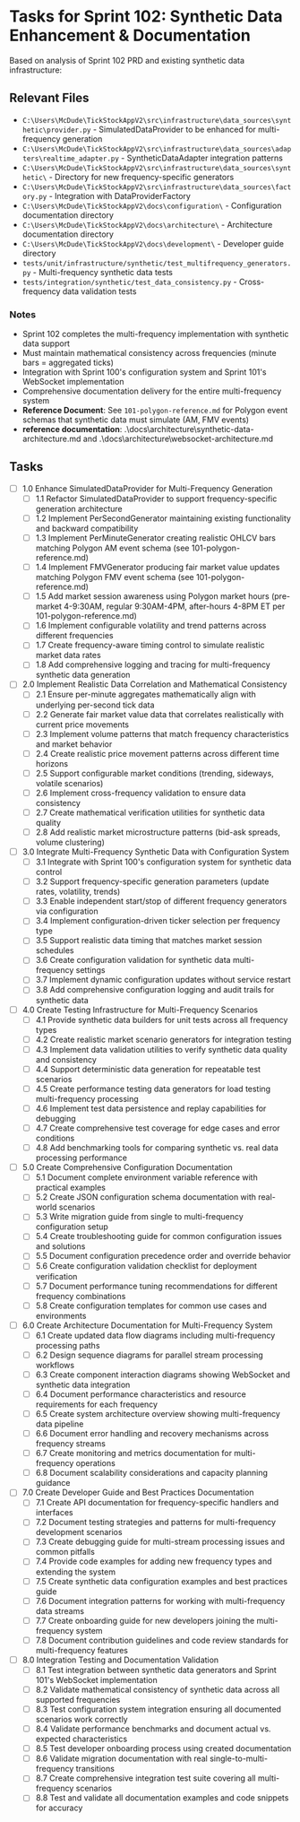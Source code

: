 # Tasks for Sprint 102: Synthetic Data Enhancement & Documentation

Based on analysis of Sprint 102 PRD and existing synthetic data infrastructure:

## Relevant Files

- `C:\Users\McDude\TickStockAppV2\src\infrastructure\data_sources\synthetic\provider.py` - SimulatedDataProvider to be enhanced for multi-frequency generation
- `C:\Users\McDude\TickStockAppV2\src\infrastructure\data_sources\adapters\realtime_adapter.py` - SyntheticDataAdapter integration patterns
- `C:\Users\McDude\TickStockAppV2\src\infrastructure\data_sources\synthetic\` - Directory for new frequency-specific generators
- `C:\Users\McDude\TickStockAppV2\src\infrastructure\data_sources\factory.py` - Integration with DataProviderFactory
- `C:\Users\McDude\TickStockAppV2\docs\configuration\` - Configuration documentation directory
- `C:\Users\McDude\TickStockAppV2\docs\architecture\` - Architecture documentation directory
- `C:\Users\McDude\TickStockAppV2\docs\development\` - Developer guide directory
- `tests/unit/infrastructure/synthetic/test_multifrequency_generators.py` - Multi-frequency synthetic data tests
- `tests/integration/synthetic/test_data_consistency.py` - Cross-frequency data validation tests

### Notes

- Sprint 102 completes the multi-frequency implementation with synthetic data support
- Must maintain mathematical consistency across frequencies (minute bars = aggregated ticks)
- Integration with Sprint 100's configuration system and Sprint 101's WebSocket implementation
- Comprehensive documentation delivery for the entire multi-frequency system
- **Reference Document**: See `101-polygon-reference.md` for Polygon event schemas that synthetic data must simulate (AM, FMV events)
- **reference documentation**: .\docs\architecture\synthetic-data-architecture.md and .\docs\architecture\websocket-architecture.md


## Tasks

- [ ] 1.0 Enhance SimulatedDataProvider for Multi-Frequency Generation
  - [ ] 1.1 Refactor SimulatedDataProvider to support frequency-specific generation architecture
  - [ ] 1.2 Implement PerSecondGenerator maintaining existing functionality and backward compatibility
  - [ ] 1.3 Implement PerMinuteGenerator creating realistic OHLCV bars matching Polygon AM event schema (see 101-polygon-reference.md)
  - [ ] 1.4 Implement FMVGenerator producing fair market value updates matching Polygon FMV event schema (see 101-polygon-reference.md)
  - [ ] 1.5 Add market session awareness using Polygon market hours (pre-market 4-9:30AM, regular 9:30AM-4PM, after-hours 4-8PM ET per 101-polygon-reference.md)
  - [ ] 1.6 Implement configurable volatility and trend patterns across different frequencies
  - [ ] 1.7 Create frequency-aware timing control to simulate realistic market data rates
  - [ ] 1.8 Add comprehensive logging and tracing for multi-frequency synthetic data generation

- [ ] 2.0 Implement Realistic Data Correlation and Mathematical Consistency
  - [ ] 2.1 Ensure per-minute aggregates mathematically align with underlying per-second tick data
  - [ ] 2.2 Generate fair market value data that correlates realistically with current price movements
  - [ ] 2.3 Implement volume patterns that match frequency characteristics and market behavior
  - [ ] 2.4 Create realistic price movement patterns across different time horizons
  - [ ] 2.5 Support configurable market conditions (trending, sideways, volatile scenarios)
  - [ ] 2.6 Implement cross-frequency validation to ensure data consistency
  - [ ] 2.7 Create mathematical verification utilities for synthetic data quality
  - [ ] 2.8 Add realistic market microstructure patterns (bid-ask spreads, volume clustering)

- [ ] 3.0 Integrate Multi-Frequency Synthetic Data with Configuration System
  - [ ] 3.1 Integrate with Sprint 100's configuration system for synthetic data control
  - [ ] 3.2 Support frequency-specific generation parameters (update rates, volatility, trends)
  - [ ] 3.3 Enable independent start/stop of different frequency generators via configuration
  - [ ] 3.4 Implement configuration-driven ticker selection per frequency type
  - [ ] 3.5 Support realistic data timing that matches market session schedules
  - [ ] 3.6 Create configuration validation for synthetic data multi-frequency settings
  - [ ] 3.7 Implement dynamic configuration updates without service restart
  - [ ] 3.8 Add comprehensive configuration logging and audit trails for synthetic data

- [ ] 4.0 Create Testing Infrastructure for Multi-Frequency Scenarios
  - [ ] 4.1 Provide synthetic data builders for unit tests across all frequency types
  - [ ] 4.2 Create realistic market scenario generators for integration testing
  - [ ] 4.3 Implement data validation utilities to verify synthetic data quality and consistency
  - [ ] 4.4 Support deterministic data generation for repeatable test scenarios
  - [ ] 4.5 Create performance testing data generators for load testing multi-frequency processing
  - [ ] 4.6 Implement test data persistence and replay capabilities for debugging
  - [ ] 4.7 Create comprehensive test coverage for edge cases and error conditions
  - [ ] 4.8 Add benchmarking tools for comparing synthetic vs. real data processing performance

- [ ] 5.0 Create Comprehensive Configuration Documentation
  - [ ] 5.1 Document complete environment variable reference with practical examples
  - [ ] 5.2 Create JSON configuration schema documentation with real-world scenarios
  - [ ] 5.3 Write migration guide from single to multi-frequency configuration setup
  - [ ] 5.4 Create troubleshooting guide for common configuration issues and solutions
  - [ ] 5.5 Document configuration precedence order and override behavior
  - [ ] 5.6 Create configuration validation checklist for deployment verification
  - [ ] 5.7 Document performance tuning recommendations for different frequency combinations
  - [ ] 5.8 Create configuration templates for common use cases and environments

- [ ] 6.0 Create Architecture Documentation for Multi-Frequency System
  - [ ] 6.1 Create updated data flow diagrams including multi-frequency processing paths
  - [ ] 6.2 Design sequence diagrams for parallel stream processing workflows
  - [ ] 6.3 Create component interaction diagrams showing WebSocket and synthetic data integration
  - [ ] 6.4 Document performance characteristics and resource requirements for each frequency
  - [ ] 6.5 Create system architecture overview showing multi-frequency data pipeline
  - [ ] 6.6 Document error handling and recovery mechanisms across frequency streams
  - [ ] 6.7 Create monitoring and metrics documentation for multi-frequency operations
  - [ ] 6.8 Document scalability considerations and capacity planning guidance

- [ ] 7.0 Create Developer Guide and Best Practices Documentation
  - [ ] 7.1 Create API documentation for frequency-specific handlers and interfaces
  - [ ] 7.2 Document testing strategies and patterns for multi-frequency development scenarios
  - [ ] 7.3 Create debugging guide for multi-stream processing issues and common pitfalls
  - [ ] 7.4 Provide code examples for adding new frequency types and extending the system
  - [ ] 7.5 Create synthetic data configuration examples and best practices guide
  - [ ] 7.6 Document integration patterns for working with multi-frequency data streams
  - [ ] 7.7 Create onboarding guide for new developers joining the multi-frequency system
  - [ ] 7.8 Document contribution guidelines and code review standards for multi-frequency features

- [ ] 8.0 Integration Testing and Documentation Validation
  - [ ] 8.1 Test integration between synthetic data generators and Sprint 101's WebSocket implementation
  - [ ] 8.2 Validate mathematical consistency of synthetic data across all supported frequencies
  - [ ] 8.3 Test configuration system integration ensuring all documented scenarios work correctly
  - [ ] 8.4 Validate performance benchmarks and document actual vs. expected characteristics
  - [ ] 8.5 Test developer onboarding process using created documentation
  - [ ] 8.6 Validate migration documentation with real single-to-multi-frequency transitions
  - [ ] 8.7 Create comprehensive integration test suite covering all multi-frequency scenarios
  - [ ] 8.8 Test and validate all documentation examples and code snippets for accuracy